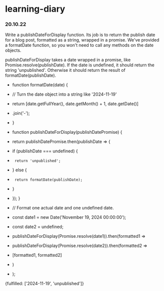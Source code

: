 # learning-diary

### 20.10.22
Write a publishDateForDisplay function. Its job is to return the publish date for a blog post, formatted as a string, wrapped in a promise. We've provided a formatDate function, so you won't need to call any methods on the date objects.

publishDateForDisplay takes a date wrapped in a promise, like Promise.resolve(publishDate). If the date is undefined, it should return the string 'unpublished'. Otherwise it should return the result of formatDate(publishDate).

- function formatDate(date) {
-  // Turn the date object into a string like '2024-11-19'
-  return [date.getFullYear(), date.getMonth() + 1, date.getDate()]
-    .join('-');
- }

- function publishDateForDisplay(publishDatePromise) {
-  return publishDatePromise.then(publishDate => {
-    if (publishDate === undefined) {
-      return 'unpublished';
-    } else {
-      return formatDate(publishDate);
-    }
-  });
 }

- // Format one actual date and one undefined date.
- const date1 = new Date('November 19, 2024 00:00:00');
- const date2 = undefined;
- publishDateForDisplay(Promise.resolve(date1)).then(formatted1 =>
-  publishDateForDisplay(Promise.resolve(date2)).then(formatted2 =>
-    [formatted1, formatted2]
-  )
- );


{fulfilled: ['2024-11-19', 'unpublished']}

